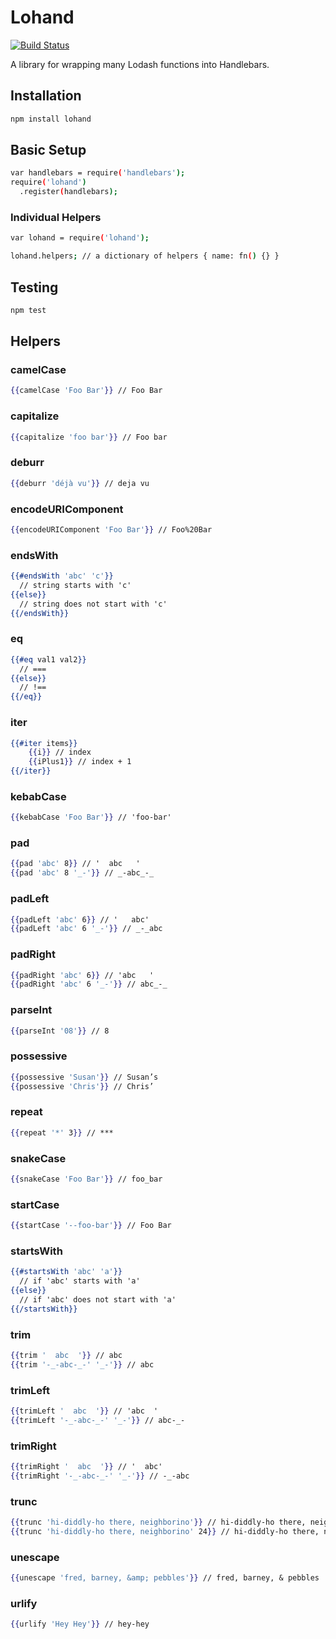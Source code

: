 # Lohand

[![Build Status](https://travis-ci.org/alexsomeoddpilot/lohand.svg?branch=master)](https://travis-ci.org/alexsomeoddpilot/lohand)

A library for wrapping many Lodash functions into Handlebars.

## Installation

```bash
npm install lohand
```

## Basic Setup

```bash
var handlebars = require('handlebars');
require('lohand')
  .register(handlebars);
```

### Individual Helpers

```bash
var lohand = require('lohand');

lohand.helpers; // a dictionary of helpers { name: fn() {} }
```

## Testing

```bash
npm test
```

## Helpers

### camelCase

```handlebars
{{camelCase 'Foo Bar'}} // Foo Bar
```

### capitalize

```handlebars
{{capitalize 'foo bar'}} // Foo bar
```

### deburr

```handlebars
{{deburr 'déjà vu'}} // deja vu
```

### encodeURIComponent

```handlebars
{{encodeURIComponent 'Foo Bar'}} // Foo%20Bar
```

### endsWith

```handlebars
{{#endsWith 'abc' 'c'}}
  // string starts with 'c'
{{else}}
  // string does not start with 'c'
{{/endsWith}}
```

### eq

```handlebars
{{#eq val1 val2}}
  // ===
{{else}}
  // !==
{{/eq}}
```

### iter

```handlebars
{{#iter items}}
    {{i}} // index
    {{iPlus1}} // index + 1
{{/iter}}
```

### kebabCase

```handlebars
{{kebabCase 'Foo Bar'}} // 'foo-bar'
```

### pad

```handlebars
{{pad 'abc' 8}} // '  abc   '
{{pad 'abc' 8 '_-'}} // _-abc_-_
```

### padLeft

```handlebars
{{padLeft 'abc' 6}} // '   abc'
{{padLeft 'abc' 6 '_-'}} // _-_abc
```

### padRight

```handlebars
{{padRight 'abc' 6}} // 'abc   '
{{padRight 'abc' 6 '_-'}} // abc_-_
```

### parseInt

```handlebars
{{parseInt '08'}} // 8
```

### possessive

```handlebars
{{possessive 'Susan'}} // Susan’s
{{possessive 'Chris'}} // Chris’
```

### repeat

```handlebars
{{repeat '*' 3}} // ***
```

### snakeCase

```handlebars
{{snakeCase 'Foo Bar'}} // foo_bar
```

### startCase

```handlebars
{{startCase '--foo-bar'}} // Foo Bar
```

### startsWith

```handlebars
{{#startsWith 'abc' 'a'}}
  // if 'abc' starts with 'a'
{{else}}
  // if 'abc' does not start with 'a'
{{/startsWith}}
```

### trim

```handlebars
{{trim '  abc  '}} // abc
{{trim '-_-abc-_-' '_-'}} // abc
```

### trimLeft

```handlebars
{{trimLeft '  abc  '}} // 'abc  '
{{trimLeft '-_-abc-_-' '_-'}} // abc-_-
```

### trimRight

```handlebars
{{trimRight '  abc  '}} // '  abc'
{{trimRight '-_-abc-_-' '_-'}} // -_-abc
```

### trunc

```handlebars
{{trunc 'hi-diddly-ho there, neighborino'}} // hi-diddly-ho there, neighbo...
{{trunc 'hi-diddly-ho there, neighborino' 24}} // hi-diddly-ho there, n...
```

### unescape

```handlebars
{{unescape 'fred, barney, &amp; pebbles'}} // fred, barney, & pebbles
```

### urlify

```handlebars
{{urlify 'Hey Hey'}} // hey-hey
```
